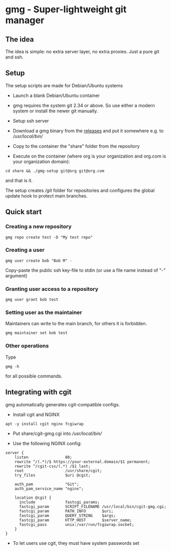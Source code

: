 # gmg - Super-lightweight git manager

## The idea

The idea is simple: no extra server layer, no extra proxies. Just a pure git
and ssh.

## Setup

The setup scripts are made for Debian/Ubuntu systems

* Launch a blank Debian/Ubuntu container

* gmg requires the system git 2.34 or above. So use either a modern system or
  install the newer git manually.

* Setup ssh server

* Download a gmg binary from the
    [releases](https://github.com/alttch/gmg/releases) and put it somewhere
    e.g. to */usr/local/bin/*

* Copy to the container the "share" folder from the repository

* Execute on the container (where org is your organization and org.com is your
organization domain):

```shell
cd share && ./gmg-setup git@org git@org.com
```

and that is it.

The setup creates */git* folder for repositories and configures the global
update hook to protect main branches.

## Quick start

### Creating a new repository

```
gmg repo create test -D "My test repo"
```

### Creating a user

```
gmg user create bob "Bob M" -
```

Copy-paste the public ssh key-file to stdin (or use a file name instead of "-"
argument)

### Granting user access to a repository

```
gmg user grant bob test
```

### Setting user as the maintainer

Maintainers can write to the main branch, for others it is forbidden.

```
gmg maintainer set bob test
```

### Other operations

Type

```
gmg -h
```

for all possible commands.

## Integrating with cgit

gmg automatically generates cgit-compatible configs.

* Install cgit and NGINX

```
apt -y install cgit nginx fcgiwrap
```

* Put share/cgit-gmg.cgi into */usr/local/bin/*

* Use the following NGINX config:

```
server {
    listen                80;
    rewrite ^/(.*)/$ https://your-external.domain/$1 permanent;
    rewrite ^/cgit-css/(.*) /$1 last;
    root                  /usr/share/cgit;
    try_files             $uri @cgit;

    auth_pam              "Git";
    auth_pam_service_name "nginx";

    location @cgit {
      include             fastcgi_params;
      fastcgi_param       SCRIPT_FILENAME /usr/local/bin/cgit-gmg.cgi;
      fastcgi_param       PATH_INFO       $uri;
      fastcgi_param       QUERY_STRING    $args;
      fastcgi_param       HTTP_HOST       $server_name;
      fastcgi_pass        unix:/var/run/fcgiwrap.socket;
    }
}
```

* To let users use cgit, they must have system passwords set
